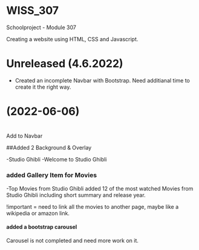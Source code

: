 # WISS_307

Schoolproject - Module 307

Creating a website using HTML, CSS and Javascript.

# Unreleased (4.6.2022)
- Created an incomplete Navbar with Bootstrap. Need additianal time to create it the right way. 

# (2022-06-06)

#
Add to Navbar

##Added 2 Background & Overlay

-Studio Ghibli
-Welcome to Studio Ghibli

### added Gallery Item for Movies

-Top Movies from Studio Ghibli
added 12 of the most watched Movies from Studio Ghibli including short summary and release year.

!important = need to link all the movies to another page, maybe like a wikipedia or amazon link.

#### added a bootstrap carousel

Carousel is not completed and need more work on it.
